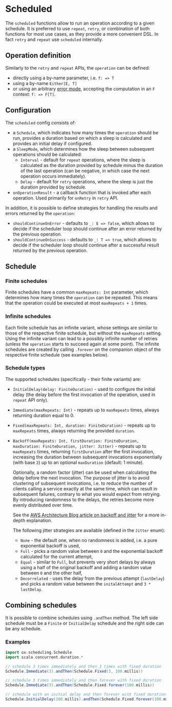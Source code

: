 # Scheduled

The `scheduled` functions allow to run an operation according to a given schedule.
It is preferred to use `repeat`, `retry`, or combination of both functions for most use cases, as they provide a more convenient DSL.
In fact `retry` and `repeat` use `scheduled` internally.

## Operation definition

Similarly to the `retry` and `repeat` APIs, the `operation` can be defined: 
* directly using a by-name parameter, i.e. `f: => T`
* using a by-name `Either[E, T]`
* or using an arbitrary [error mode](../basics/error-handling.md), accepting the computation in an `F` context: `f: => F[T]`.

## Configuration

The `scheduled` config consists of:
- a `Schedule`, which indicates how many times the `operation` should be run, provides a duration based on which
  a sleep is calculated and provides an initial delay if configured.
- a `SleepMode`, which determines how the sleep between subsequent operations should be calculated:
  - `Interval` - default for `repeat` operations, where the sleep is calculated as the duration provided by schedule 
    minus the duration of the last operation (can be negative, in which case the next operation occurs immediately).
  - `Delay` - default for `retry` operations, where the sleep is just the duration provided by schedule.
- `onOperationResult` - a callback function that is invoked after each operation. Used primarily for `onRetry` in `retry` API.

In addition, it is possible to define strategies for handling the results and errors returned by the `operation`:
- `shouldContinueOnError` - defaults to `_: E => false`, which allows to decide if the scheduler loop should continue 
  after an error returned by the previous operation.
- `shouldContinueOnSuccess` - defaults to `_: T => true`, which allows to decide if the scheduler loop should continue
  after a successful result returned by the previous operation.

## Schedule

### Finite schedules

Finite schedules have a common `maxRepeats: Int` parameter, which determines how many times the `operation` can be
repeated. This means that the operation could be executed at most `maxRepeats + 1` times.

### Infinite schedules

Each finite schedule has an infinite variant, whose settings are similar to those of the respective finite schedule, but
without the `maxRepeats` setting. Using the infinite variant can lead to a possibly infinite number of retries (unless
the `operation` starts to succeed again at some point). The infinite schedules are created by calling `.forever` on the
companion object of the respective finite schedule (see examples below).

### Schedule types

The supported schedules (specifically - their finite variants) are:

- `InitialDelay(delay: FiniteDuration)` - used to configure the initial delay (the delay before the first invocation of 
  the operation, used in `repeat` API only).
- `Immediate(maxRepeats: Int)` - repeats up to `maxRepeats` times, always returning duration equal to 0.
- `Fixed(maxRepeats: Int, duration: FiniteDuration)` - repeats up to `maxRepeats` times, always returning 
  the provided `duration`.
- `Backoff(maxRepeats: Int, firstDuration: FiniteDuration, maxDuration: FiniteDuration, jitter: Jitter)` - repeats up
  to `maxRepeats` times, returning `firstDuration` after the first invocation, increasing the duration between subsequent
  invocations exponentially (with base `2`) up to an optional `maxDuration` (default: 1 minute).

  Optionally, a random factor (jitter) can be used when calculating the delay before the next invocation. The purpose of
  jitter is to avoid clustering of subsequent invocations, i.e. to reduce the number of clients calling a service exactly at
  the same time, which can result in subsequent failures, contrary to what you would expect from retrying. By
  introducing randomness to the delays, the retries become more evenly distributed over time.

  See
  the [AWS Architecture Blog article on backoff and jitter](https://aws.amazon.com/blogs/architecture/exponential-backoff-and-jitter/)
  for a more in-depth explanation.

  The following jitter strategies are available (defined in the `Jitter` enum):
  - `None` - the default one, when no randomness is added, i.e. a pure exponential backoff is used,
  - `Full` - picks a random value between `0` and the exponential backoff calculated for the current attempt,
  - `Equal` - similar to `Full`, but prevents very short delays by always using a half of the original backoff and
    adding a random value between `0` and the other half,
  - `Decorrelated` - uses the delay from the previous attempt (`lastDelay`) and picks a random value between
    the `initalAttempt` and `3 * lastDelay`.

## Combining schedules

It is possible to combine schedules using `.andThen` method. The left side schedule must be a `Finite`
or `InitialDelay` schedule and the right side can be any schedule.

### Examples

```scala mdoc:compile-only
import ox.scheduling.Schedule
import scala.concurrent.duration.*

// schedule 3 times immediately and then 3 times with fixed duration
Schedule.Immediate(3).andThen(Schedule.Fixed(3, 100.millis))

// schedule 3 times immediately and then forever with fixed duration
Schedule.Immediate(3).andThen(Schedule.Fixed.forever(100.millis))

// schedule with an initial delay and then forever with fixed duration
Schedule.InitialDelay(100.millis).andThen(Schedule.Fixed.forever(100.millis))
```
